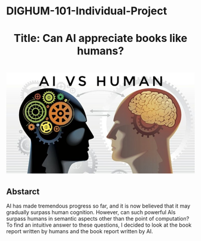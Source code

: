 # DIGHUM-101-Individual-Project

<h1 align="center">
    Title: Can AI appreciate books like humans?
<h1/>

<p align="center">
  <img src="./Img/aiVsHuman.jpeg" />
</p>
    
## Abstarct
    
  AI has made tremendous progress so far, and it is now believed that it may gradually surpass human cognition. However, can such powerful AIs surpass humans in semantic aspects other than the point of computation?
  To find an intuitive answer to these questions, I decided to look at the book report written by humans and the book report written by AI.
